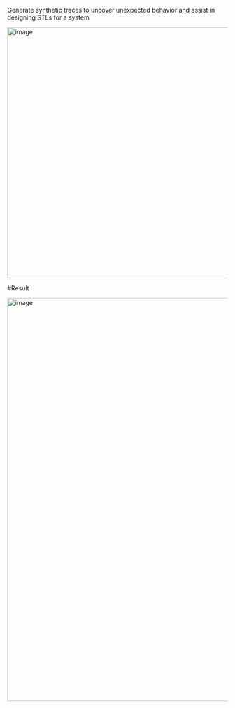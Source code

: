 Generate synthetic traces to uncover unexpected behavior and assist in designing STLs for a system

<img width="574" alt="image" src="https://github.com/user-attachments/assets/03317b62-feaf-4ec6-8b3d-8eaa6192f585">

#Result

<img width="922" alt="image" src="https://github.com/user-attachments/assets/e3c60162-ab2f-4e2f-86f5-e216cd904f23">



